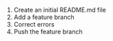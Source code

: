 1.  Create an initial README.md file
2.  Add a feature branch
3.  Correct errors
4.  Push the feature branch